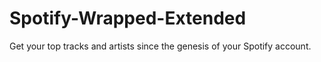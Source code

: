 # Spotify-Wrapped-Extended
Get your top tracks and artists since the genesis of your Spotify account. 
